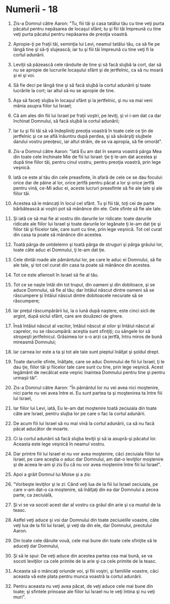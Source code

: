 # Numerii - 18

1. Zis-a Domnul către Aaron: "Tu, fiii tăi şi casa tatălui tău cu tine veţi purta păcatul pentru nepăsarea de locaşul sfânt; tu şi fiii tăi împreună cu tine veţi purta păcatul pentru nepăsarea de preoţia voastră. 

2. Apropie-ţi pe fraţii tăi, seminţia lui Levi, neamul tatălui tău, ca să fie pe lângă tine şl să-ţi slujească; iar tu şi fiii tăi împreună cu tine veţi fi la cortul adunării. 

3. Leviţii să păzească cele rânduite de tine şi să facă slujbă la cort, dar să nu se apropie de lucrurile locaşului sfânt şi de jertfelnic, ca să nu moară şi ei şi voi. 

4. Să fie deci pe lângă tine şi să facă slujbă la cortul adunării şi toate lucrările la cort; iar altul să nu se apropie de tine. 

5. Aşa să faceţi slujba în locaşul sfânt şi la jertfelnic, şi nu va mai veni mânia asupra fiilor lui Israel; 

6. Că am ales din fiii lui Israel pe fraţii voştri, pe leviţi, şi vi i-am dat ca dar închinat Domnului, să facă slujbă la cortul adunării; 

7. Iar tu şi fiii tăi să vă îndepliniţi preoţia voastră în toate cele ce ţin de jertfelnic şi ce se află înăuntru după perdea, şi să săvârşiţi slujbele darului vostru preoţesc, iar altul străin, de se va apropia, să fie omorât". 

8. Zis-a Domnul către Aaron: "Iată Eu am dat în seama voastră pârga Mea din toate cele închinate Mie de fiii lui Israel: ţie ţi le-am dat acestea şi după tine fiilor tăi, pentru cinul vostru, pentru preoţia voastră, prin lege veşnică. 

9. Iată ce este al tău din cele preasfinte, în afară de cele ce se dau focului: orice dar de pâine al lor, orice jertfă pentru păcat a lor şi orice jertfă pentru vină, ce-Mi aduc ei, aceste lucruri preasfinte să fie ale tale şi ale fiilor tăi. 

10. Acestea să le mâncaţi în locul cel sfânt. Tu şi fiii tăi, toţi cei de parte bărbătească ai voştri pot să mănânce din ele. Cele sfinte să fie ale tale. 

11. Şi iată ce să mai fie al vostru din darurile lor ridicate: toate darurile ridicate ale fiilor lui Israel şi toate darurile lor legănate ţi le-am dat ţie şi fiilor tăi şi fiicelor tale, care sunt cu tine, prin lege veşnică. Tot cel curat din casa ta poate să mănânce din acestea. 

12. Toată pârga de untdelemn şi toată pârga de struguri şi pârga grâului lor, toate câte aduc ei Domnului, ţi le-am dat ţie. 

13. Cele dintâi roade ale pământului lor, pe care le aduc ei Domnului, să fie ale tale, şi tot cel curat din casa ta poate să mănânce din acestea. 

14. Tot ce este afierosit în Israel să fie al tău. 

15. Tot ce se naşte întâi din tot trupul, din oameni şi din dobitoace, şi se aduce Domnului, să fie al tău; dar întâiul născut dintre oameni să se răscumpere şi întâiul născut dintre dobitoacele necurate să se răscumpere; 

16. Iar preţul răscumpărării lui, la o lună după naştere, este cinci sicli de argint, după siclul sfânt, care are douăzeci de ghere. 

17. Însă întâiul născut al vacilor, întâiul născut al oilor şi întâiul născut al caprelor, nu se răscumpără: aceştia sunt sfinţiţi; cu sângele lor să stropeşti jertfelnicul. Grăsimea lor s-o arzi ca jertfă, întru miros de bună mireasmă Domnului; 

18. Iar carnea lor este a ta şi tot ale tale sunt pieptul înălţat şi şoldul drept. 

19. Toate darurile sfinte, înălţate, care se aduc Domnului de fiii lui Israel, ţi le dau ţie, fiilor tăi şi fiicelor tale care sunt cu tine, prin lege veşnică. Acest legământ de necălcat este veşnic înaintea Domnului pentru tine şi pentru urmaşii tăi". 

20. Zis-a Domnul către Aaron: "În pământul lor nu vei avea nici moştenire, nici parte nu vei avea între ei. Eu sunt partea ta şi moştenirea ta între fiii lui Israel, 

21. Iar fiilor lui Levi, iată, Eu le-am dat moştenire toată zeciuiala din toate câte are Israel, pentru slujba lor pe care o fac la cortul adunării. 

22. De acum fiii lui Israel să nu mai vină la cortul adunării, ca să nu facă păcat aducător de moarte. 

23. Ci la cortul adunării să facă slujba leviţii şi să ia asupră-şi păcatul lor. Aceasta este lege veşnică în neamul vostru. 

24. Dar printre fiii lui Israel ei nu vor avea moştenire, căci zeciuiala fiilor lui Israel, pe care aceştia o aduc dar Domnului, am dat-o leviţilor moştenire şi de aceea le-am şi zis Eu că nu vor avea moştenire între fiii lui Israel". 

25. Apoi a grăit Domnul lui Moise şi a zis: 

26. "Vorbeşte leviţilor şi le zi: Când veţi lua de la fiii lui Israel zeciuiala, pe care v-am dat-o ca moştenire, să înălţaţi din ea dar Domnului a zecea parte, ca zeciuială, 

27. Şi vi se va socoti acest dar al vostru ca grâul din arie şi ca mustul de la teasc. 

28. Astfel veţi aduce şi voi dar Domnului din toate zeciuielile voastre, câte veţi lua de la fiii lui Israel, şi veţi da din ele, dar Domnului, preotului Aaron. 

29. Din toate cele dăruite vouă, cele mai bune din toate cele sfinţite să le aduceţi dar Domnului, 

30. Şi să le spui: De veţi aduce din acestea partea cea mai bună, se va socoti leviţilor ca cele primite de la arie şi ca cele primite de la teasc. 

31. Aceasta să o mâncaţi oriunde voi, şi fiii voştri, şi familiile voastre, căci aceasta vă este plata pentru munca voastră la cortul adunării. 

32. Pentru aceasta nu veţi avea păcat, de veţi aduce cele mai bune din toate; şi sfintele prinoase ale fiilor lui Israel nu le veţi întina şi nu veţi muri". 

